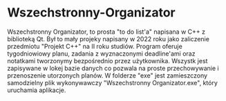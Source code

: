 # Wszechstronny-Organizator
Wszechstronny Organizator, to prosta "to do list'a" napisana w C++ z biblioteką Qt.
Był to mały projeky napisany w 2022 roku jako zaliczenie przedmiotu "Projekt C++" na II roku studiów.
Program oferuje tygodniowiowy planu, zadania z wyznaczonymi deadline'ami oraz notatkami tworzonymy bezpośrednio przez użytkownika.
Wszystk jest zapisywane w lokej bazie danych co pozwala na proste przechowywanie i przenoszenie utorzonych planów.
W folderze "exe" jest zamieszczony samodzielny plik wykonywawczy "Wszechstronny Organizator.exe", który uruchamia aplikacje. 
